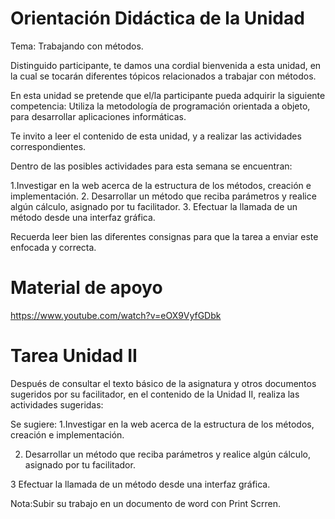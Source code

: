 # Orientación Didáctica de la Unidad

Tema: Trabajando con métodos.

Distinguido participante, te damos una cordial bienvenida a esta unidad, en la cual se tocarán diferentes tópicos relacionados a trabajar con métodos.


En esta unidad se pretende que el/la participante pueda adquirir la siguiente competencia: Utiliza la metodología de programación orientada a objeto, para desarrollar aplicaciones  informáticas.

Te invito a leer el contenido de esta unidad, y a realizar las actividades correspondientes.

Dentro de las posibles actividades para esta semana se encuentran:

1.Investigar en la web acerca de la estructura de los métodos, creación e implementación.
2. Desarrollar un método que reciba parámetros y realice algún cálculo, asignado por tu facilitador.
3. Efectuar la llamada de un método desde una interfaz gráfica.

Recuerda leer bien las diferentes consignas para que la tarea a enviar este enfocada y correcta.

# Material de apoyo

https://www.youtube.com/watch?v=eOX9VyfGDbk

# Tarea Unidad II

Después de consultar el texto básico de la asignatura y otros documentos sugeridos por su facilitador, en el contenido de la Unidad II, realiza las actividades sugeridas:

Se sugiere:
1.Investigar en la web acerca de la estructura de los métodos, creación e implementación.

2. Desarrollar un método que reciba parámetros y realice algún cálculo, asignado por tu facilitador.

3 Efectuar la llamada de un método desde una interfaz gráfica.

Nota:Subir su trabajo en un documento de word con Print Scrren.
